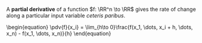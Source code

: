 A **partial derivative** of a function $f: \RR^n \to \RR$ gives the rate of change along a particular input variable _ceteris paribus_.

\begin{equation}
\pdv{f}{x_i} = \lim_{h\to 0}\frac{f(x_1, \dots, x_i + h, \dots, x_n) - f(x_1, \dots, x_n)}{h}
\end{equation}